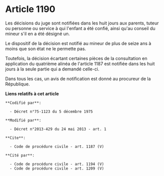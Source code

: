 # Article 1190

Les décisions du juge sont notifiées dans les huit jours aux parents, tuteur ou personne ou service à qui l'enfant a été
confié, ainsi qu'au conseil du mineur s'il en a été désigné un. 

Le dispositif de la décision est notifié au mineur de plus de seize ans à moins que son état ne le permette pas. 

Toutefois, la décision écartant certaines pièces de la consultation en application du quatrième alinéa de l'article 1187 est
notifiée dans les huit jours à la seule partie qui a demandé celle-ci. 

Dans tous les cas, un avis de notification est donné au procureur de la République.

**Liens relatifs à cet article**

	**Codifié par**:

	  - Décret n°75-1123 du 5 décembre 1975

	**Modifié par**:

	  - Décret n°2013-429 du 24 mai 2013 - art. 1

	**Cite**:

	  - Code de procédure civile - art. 1187 (V)

	**Cité par**:

	  - Code de procédure civile - art. 1194 (V)
	  - Code de procédure civile - art. 1209 (V)
